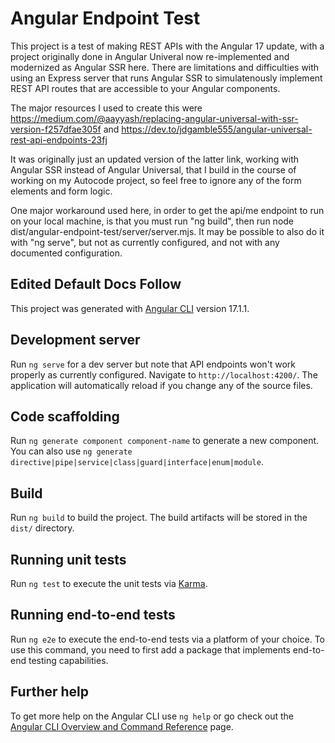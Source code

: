 # Angular Endpoint Test

This project is a test of making REST APIs with the Angular 17 update, with a project originally done in Angular Univeral now re-implemented and modernized as Angular SSR here. There are limitations and difficulties with using an Express server that runs Angular SSR to simulatenously implement REST API routes that are accessible to your Angular components.

The major resources I used to create this were https://medium.com/@aayyash/replacing-angular-universal-with-ssr-version-f257dfae305f and https://dev.to/jdgamble555/angular-universal-rest-api-endpoints-23fj

It was originally just an updated version of the latter link, working with Angular SSR instead of Angular Universal, that I build in the course of working on my Autocode project, so feel free to ignore any of the form elements and form logic. 

One major workaround used here, in order to get the api/me endpoint to run on your local machine, is that you must run "ng build", then run node dist/angular-endpoint-test/server/server.mjs. It may be possible to also do it with "ng serve", but not as currently configured, and not with any documented configuration.

## Edited Default Docs Follow

This project was generated with [Angular CLI](https://github.com/angular/angular-cli) version 17.1.1.

## Development server

Run `ng serve` for a dev server but note that API endpoints won't work properly as currently configured. Navigate to `http://localhost:4200/`. The application will automatically reload if you change any of the source files.

## Code scaffolding

Run `ng generate component component-name` to generate a new component. You can also use `ng generate directive|pipe|service|class|guard|interface|enum|module`.

## Build

Run `ng build` to build the project. The build artifacts will be stored in the `dist/` directory.

## Running unit tests

Run `ng test` to execute the unit tests via [Karma](https://karma-runner.github.io).

## Running end-to-end tests

Run `ng e2e` to execute the end-to-end tests via a platform of your choice. To use this command, you need to first add a package that implements end-to-end testing capabilities.

## Further help

To get more help on the Angular CLI use `ng help` or go check out the [Angular CLI Overview and Command Reference](https://angular.io/cli) page.
